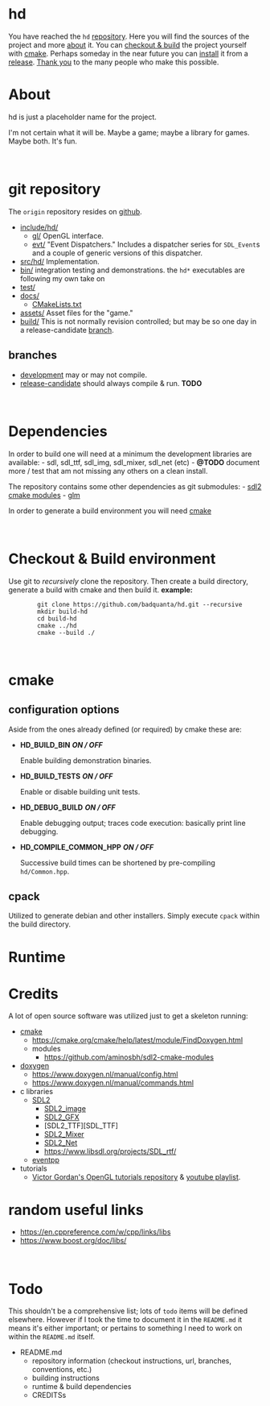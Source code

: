 # hd

You have reached the `hd` [repository](#repository).
Here you will find the sources of the project and more [about](#about) it.
You can [checkout & build](#checkout_and_build) the project yourself with [cmake](#cmake).
Perhaps someday in the near future you can [install](#TODO) it from a [release](#TODO).
[Thank you](#credits) to the many people who make this possible.

# About
hd is just a placeholder name for the project.

I'm not certain what it will be.
Maybe a game; maybe a library for games. Maybe both. It's fun.

<a name="repository">&nbsp;</a>

# git repository

The `origin` repository resides on [github][PROJECT_GITHUB].
- [include/hd/](https://github.com/badquanta/hd/tree/development/include/hd)
    - [gl/](https://github.com/badquanta/hd/tree/development/include/hd/gl)
        OpenGL interface.
    - [evt/](https://github.com/badquanta/hd/tree/development/include/hd/evt)
        "Event Dispatchers."  Includes a dispatcher series for `SDL_Event`s and a couple of generic versions of this dispatcher.
- [src/hd/](https://github.com/badquanta/hd/tree/development/src/hd)
    Implementation.
- [bin/](https://github.com/badquanta/hd/tree/development/bin)
    integration testing and demonstrations. the `hd*` executables are following my own take on
- [test/](https://github.com/badquanta/hd/tree/development/test)
- [docs/](https://github.com/badquanta/hd/tree/development/docs)
    - [CMakeLists.txt](https://github.com/badquanta/hd/blob/development/docs/CMakeLists.txt)
- [assets/](https://github.com/badquanta/hd/tree/development/assets)
    Asset files for the "game."
- [build/](#TODO)
    This is not normally revision controlled; but may be so one day in a release-candidate [branch](#branches).

## branches

- [development](https://github.com/badquanta/hd/tree/development/) may or may not compile.
- [release-candidate](#TODO) should always compile & run. __TODO__

<a name="dependencies">&nbsp;</a>

# Dependencies

In order to build one will need at a minimum the development libraries are available:
    - sdl, sdl_ttf, sdl_img, sdl_mixer, sdl_net (etc)
    - __@TODO__ document more / test that am not missing any others on a clean install.

The repository contains some other dependencies as git submodules:
    - [sdl2 cmake modules](https://gitlab.com/aminosbh/sdl2-cmake-modules)
    - [glm](https://github.com/g-truc/glm.git)

In order to generate a build environment you will need [cmake][CMAKE_HOME]

<a name="checkout_and_build">&nbsp;</a>

# Checkout & Build environment

Use git to _recursively_ clone the repository. Then create a build directory, generate a build with cmake and then build it. __example:__

            git clone https://github.com/badquanta/hd.git --recursive
            mkdir build-hd
            cd build-hd
            cmake ../hd
            cmake --build ./


<a name='cmake'>&nbsp;</a>

# cmake
## configuration options

Aside from the ones already defined (or required) by cmake these are:

- __HD_BUILD_BIN__ ___ON / OFF___

    Enable building demonstration binaries.

- __HD_BUILD_TESTS__ ___ON / OFF___

    Enable or disable building unit tests.

- __HD_DEBUG_BUILD__ ___ON / OFF___

    Enable debugging output; traces code execution: basically print line debugging.

- __HD_COMPILE_COMMON_HPP__ ___ON / OFF___

    Successive build times can be shortened by pre-compiling `hd/Common.hpp`.

## cpack

Utilized to generate debian and other installers. Simply execute `cpack` within the build directory.

# Runtime

<a name='credits'>

# Credits

A lot of open source software was utilized just to get a skeleton running:

- [cmake][CMAKE_HOME]
    - https://cmake.org/cmake/help/latest/module/FindDoxygen.html
    - modules
        - https://github.com/aminosbh/sdl2-cmake-modules
- [doxygen][DOXYGEN_HOME]
    - https://www.doxygen.nl/manual/config.html
    - https://www.doxygen.nl/manual/commands.html
- c libraries
    - [SDL2][SDL_HOME]
        - [SDL2_image][SDL_IMAGE_HOME]
        - [SDL2_GFX](#TODO)
        - [SDL2_TTF][SDL_TTF]
        - [SDL2_Mixer][SDL_MIXER_HOME]
        - [SDL2_Net][SDL_NET_HOME]
        - https://www.libsdl.org/projects/SDL_rtf/
    - [eventpp](https://github.com/wqking/eventpp)
- tutorials
    - [Victor Gordan's OpenGL tutorials repository][TUT_VICTOR_REPO] & [youtube playlist][TUT_VICTOR_YOUTUBE].

[PROJECT_GITHUB]: https://github.com/badquanta/hd
[CMAKE_HOME]: https://cmake.org/
[DOXYGEN_HOME]: https://www.doxygen.nl/
[SDL_HOME]: #TODO
[SDL_IMAGE_HOME]: https://www.libsdl.org/projects/SDL_image/
[SDL_TTF_HOME]: https://github.com/libsdl-org/SDL_ttf
[SDL_MIXER_HOME]: https://www.libsdl.org/projects/SDL_mixer/
[SDL_NET_HOME]: https://www.libsdl.org/projects/SDL_net/
[TUT_VICTOR_REPO]: https://github.com/VictorGordan/opengl-tutorials
[TUT_VICTOR_YOUTUBE]: https://www.youtube.com/playlist?list=PLPaoO-vpZnumdcb4tZc4x5Q-v7CkrQ6M-

# random useful links
- https://en.cppreference.com/w/cpp/links/libs
- https://www.boost.org/doc/libs/

<a name="TODO">&nbsp;</a>

# Todo

This shouldn't be a comprehensive list; lots of `todo` items will be defined elsewhere.
However if I took the time to document it in the `README.md` it means it's either important; or pertains to something I need to work on within the `README.md` itself.

- README.md
    - repository information (checkout instructions, url, branches, conventions, etc.)
    - building instructions
    - runtime & build dependencies
    - CREDITSs
